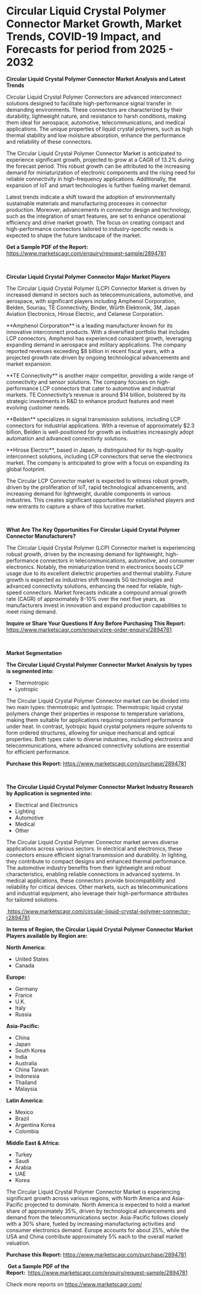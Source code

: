 <p><h1>Circular Liquid Crystal Polymer Connector Market Growth, Market Trends, COVID-19 Impact, and Forecasts for period from 2025 - 2032</h1></p><p><strong>Circular Liquid Crystal Polymer Connector Market Analysis and Latest Trends</strong></p>
<p><p>Circular Liquid Crystal Polymer Connectors are advanced interconnect solutions designed to facilitate high-performance signal transfer in demanding environments. These connectors are characterized by their durability, lightweight nature, and resistance to harsh conditions, making them ideal for aerospace, automotive, telecommunications, and medical applications. The unique properties of liquid crystal polymers, such as high thermal stability and low moisture absorption, enhance the performance and reliability of these connectors.</p><p>The Circular Liquid Crystal Polymer Connector Market is anticipated to experience significant growth, projected to grow at a CAGR of 13.2% during the forecast period. This robust growth can be attributed to the increasing demand for miniaturization of electronic components and the rising need for reliable connectivity in high-frequency applications. Additionally, the expansion of IoT and smart technologies is further fueling market demand. </p><p>Latest trends indicate a shift toward the adoption of environmentally sustainable materials and manufacturing processes in connector production. Moreover, advancements in connector design and technology, such as the integration of smart features, are set to enhance operational efficiency and drive market growth. The focus on creating compact and high-performance connectors tailored to industry-specific needs is expected to shape the future landscape of the market.</p></p>
<p><strong>Get a Sample PDF of the Report:&nbsp;</strong> <a href="https://www.marketscagr.com/enquiry/request-sample/2894781?utm_campaign=3345&utm_medium=2&utm_source=Github&utm_content=ia&utm_term=15032025&utm_id=circular-liquid-crystal-polymer-connector">https://www.marketscagr.com/enquiry/request-sample/2894781</a></p>
<p>&nbsp;</p>
<p><strong>Circular Liquid Crystal Polymer Connector Major Market Players</strong></p>
<p><p>The Circular Liquid Crystal Polymer (LCP) Connector Market is driven by increased demand in sectors such as telecommunications, automotive, and aerospace, with significant players including Amphenol Corporation, Belden, Souriau, TE Connectivity, Binder, Würth Elektronik, 3M, Japan Aviation Electronics, Hirose Electric, and Celanese Corporation.</p><p>**Amphenol Corporation** is a leading manufacturer known for its innovative interconnect products. With a diversified portfolio that includes LCP connectors, Amphenol has experienced consistent growth, leveraging expanding demand in aerospace and military applications. The company reported revenues exceeding $8 billion in recent fiscal years, with a projected growth rate driven by ongoing technological advancements and market expansion.</p><p>**TE Connectivity** is another major competitor, providing a wide range of connectivity and sensor solutions. The company focuses on high-performance LCP connectors that cater to automotive and industrial markets. TE Connectivity’s revenue is around $14 billion, bolstered by its strategic investments in R&D to enhance product features and meet evolving customer needs.</p><p>**Belden** specializes in signal transmission solutions, including LCP connectors for industrial applications. With a revenue of approximately $2.3 billion, Belden is well-positioned for growth as industries increasingly adopt automation and advanced connectivity solutions.</p><p>**Hirose Electric**, based in Japan, is distinguished for its high-quality interconnect solutions, including LCP connectors that serve the electronics market. The company is anticipated to grow with a focus on expanding its global footprint.</p><p>The Circular LCP Connector market is expected to witness robust growth, driven by the proliferation of IoT, rapid technological advancements, and increasing demand for lightweight, durable components in various industries. This creates significant opportunities for established players and new entrants to capture a share of this lucrative market.</p></p>
<p>&nbsp;</p>
<p><strong>What Are The Key Opportunities For Circular Liquid Crystal Polymer Connector Manufacturers?</strong></p>
<p><p>The Circular Liquid Crystal Polymer (LCP) Connector market is experiencing robust growth, driven by the increasing demand for lightweight, high-performance connectors in telecommunications, automotive, and consumer electronics. Notably, the miniaturization trend in electronics boosts LCP usage due to its excellent dielectric properties and thermal stability. Future growth is expected as industries shift towards 5G technologies and advanced connectivity solutions, enhancing the need for reliable, high-speed connectors. Market forecasts indicate a compound annual growth rate (CAGR) of approximately 8-10% over the next five years, as manufacturers invest in innovation and expand production capabilities to meet rising demand.</p></p>
<p><strong>Inquire or Share Your Questions If Any Before Purchasing This Report:</strong> <a href="https://www.marketscagr.com/enquiry/pre-order-enquiry/2894781?utm_campaign=3345&utm_medium=2&utm_source=Github&utm_content=ia&utm_term=15032025&utm_id=circular-liquid-crystal-polymer-connector">https://www.marketscagr.com/enquiry/pre-order-enquiry/2894781</a></p>
<p>&nbsp;</p>
<p><strong>Market Segmentation</strong></p>
<p><strong>The Circular Liquid Crystal Polymer Connector Market Analysis by types is segmented into:</strong></p>
<p><ul><li>Thermotropic</li><li>Lyotropic</li></ul></p>
<p><p>The Circular Liquid Crystal Polymer Connector market can be divided into two main types: thermotropic and lyotropic. Thermotropic liquid crystal polymers change their properties in response to temperature variations, making them suitable for applications requiring consistent performance under heat. In contrast, lyotropic liquid crystal polymers require solvents to form ordered structures, allowing for unique mechanical and optical properties. Both types cater to diverse industries, including electronics and telecommunications, where advanced connectivity solutions are essential for efficient performance.</p></p>
<p><strong>Purchase this Report:&nbsp;</strong><a href="https://www.marketscagr.com/purchase/2894781?utm_campaign=3345&utm_medium=2&utm_source=Github&utm_content=ia&utm_term=15032025&utm_id=circular-liquid-crystal-polymer-connector">https://www.marketscagr.com/purchase/2894781</a></p>
<p>&nbsp;</p>
<p><strong>The Circular Liquid Crystal Polymer Connector Market Industry Research by Application is segmented into:</strong></p>
<p><ul><li>Electrical and Electronics</li><li>Lighting</li><li>Automotive</li><li>Medical</li><li>Other</li></ul></p>
<p><p>The Circular Liquid Crystal Polymer Connector market serves diverse applications across various sectors. In electrical and electronics, these connectors ensure efficient signal transmission and durability. In lighting, they contribute to compact designs and enhanced thermal performance. The automotive industry benefits from their lightweight and robust characteristics, enabling reliable connections in advanced systems. In medical applications, these connectors provide biocompatibility and reliability for critical devices. Other markets, such as telecommunications and industrial equipment, also leverage their high-performance attributes for tailored solutions.</p></p>
<p><a href="https://www.marketscagr.com/circular-liquid-crystal-polymer-connector-r2894781?utm_campaign=3345&utm_medium=2&utm_source=Github&utm_content=ia&utm_term=15032025&utm_id=circular-liquid-crystal-polymer-connector">&nbsp;https://www.marketscagr.com/circular-liquid-crystal-polymer-connector-r2894781</a></p>
<p><strong>In terms of Region, the Circular Liquid Crystal Polymer Connector Market Players available by Region are:</strong></p>
<p>
    <p> <strong> North America: </strong>
        <ul>
            <li>United States</li>
            <li>Canada</li>
        </ul>
        </p> 
    <p> <strong> Europe: </strong>
        <ul>
            <li>Germany</li>
            <li>France</li>
            <li>U.K.</li>
            <li>Italy</li>
            <li>Russia</li>
        </ul>
        </p> 
    <p> <strong> Asia-Pacific: </strong>
        <ul>
            <li>China</li>
            <li>Japan</li>
            <li>South Korea</li>
            <li>India</li>
            <li>Australia</li>
            <li>China Taiwan</li>
            <li>Indonesia</li>
            <li>Thailand</li>
            <li>Malaysia</li>
        </ul>
        </p> 
    <p> <strong> Latin America: </strong>
        <ul>
            <li>Mexico</li>
            <li>Brazil</li>
            <li>Argentina Korea</li>
            <li>Colombia</li>
        </ul>
        </p> 
    <p> <strong> Middle East & Africa: </strong>
        <ul>
            <li>Turkey</li>
            <li>Saudi</li>
            <li>Arabia</li>
            <li>UAE</li>
            <li>Korea</li>
        </ul>
    </p>
    </p>
<p><p>The Circular Liquid Crystal Polymer Connector Market is experiencing significant growth across various regions, with North America and Asia-Pacific projected to dominate. North America is expected to hold a market share of approximately 35%, driven by technological advancements and demand from the telecommunications sector. Asia-Pacific follows closely with a 30% share, fueled by increasing manufacturing activities and consumer electronics demand. Europe accounts for about 25%, while the USA and China contribute approximately 5% each to the overall market valuation.</p></p>
<p><strong>Purchase this Report: </strong><a href="https://www.marketscagr.com/purchase/2894781?utm_campaign=3345&utm_medium=2&utm_source=Github&utm_content=ia&utm_term=15032025&utm_id=circular-liquid-crystal-polymer-connector">https://www.marketscagr.com/purchase/2894781</a></p>
<p>&nbsp;<strong>Get a Sample PDF of the Report:&nbsp;&nbsp;</strong><a href="https://www.marketscagr.com/enquiry/request-sample/2894781?utm_campaign=3345&utm_medium=2&utm_source=Github&utm_content=ia&utm_term=15032025&utm_id=circular-liquid-crystal-polymer-connector">https://www.marketscagr.com/enquiry/request-sample/2894781</a></p>
<p><strong></strong></p>
<p>Check more reports on <a href="https://www.marketscagr.com/?utm_campaign=3345&utm_medium=2&utm_source=Github&utm_content=ia&utm_term=15032025&utm_id=circular-liquid-crystal-polymer-connector">https://www.marketscagr.com/</a></p>